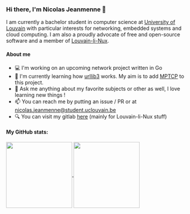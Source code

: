 ### Hi there, I'm Nicolas Jeanmenne 👋

I am currently a bachelor student in computer science at [University of Louvain](https://github.com/uclouvain) with 
particular interests for networking, embedded systems and cloud computing. I am also a proudly advocate of free and 
open-source software and a member of [Louvain-li-Nux](https://louvainlinux.org).

#### About me

- 💻 I'm working on an upcoming network project written in Go
- 🌱 I'm currently learning how [urllib3](https://github.com/nicojmn/urllib3) works. My aim is to add [MPTCP](https://www.multipath-tcp.org/) to this project.
- 💬 Ask me anything about my favorite subjects or other as well, I love learning new things !
- 📫 You can reach me by putting an issue / PR or at nicolas.jeanmenne@student.uclouvain.be
- 🔍 You can visit my gitlab [here](https://gitlab.com/nicojmn) (mainly for Louvain-li-Nux stuff)

#### My GitHub stats:

<a href="#">
<img align="center" height="180em" src="https://github-readme-stats.vercel.app/api?username=nicojmn&show_icons=true&include_all_commits=true&hide_border=true&&count_private=false" />
</a>
<a href="#">
<img align="center" height="180em" src="https://github-readme-stats.vercel.app/api/top-langs/?username=nicojmn&layout=compact&langs_count=6&hide=jupyter%20notebook">
</a>
